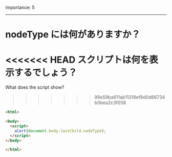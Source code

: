 importance: 5

---

# nodeType には何がありますか？

<<<<<<< HEAD
スクリプトは何を表示するでしょう？
=======
What does the script show?
>>>>>>> 99e59ba611ab11319ef9d0d66734b0bea2c3f058

```html
<html>

<body>
  <script>
    alert(document.body.lastChild.nodeType);
  </script>
</body>

</html>
```
